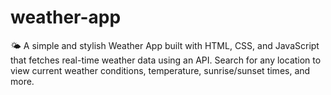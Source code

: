 # weather-app
🌤️ A simple and stylish Weather App built with HTML, CSS, and JavaScript that fetches real-time weather data using an API. Search for any location to view current weather conditions, temperature, sunrise/sunset times, and more.
